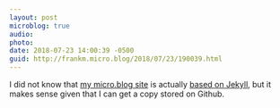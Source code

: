 ```yaml
---
layout: post
microblog: true
audio: 
photo: 
date: 2018-07-23 14:00:39 -0500
guid: http://frankm.micro.blog/2018/07/23/190039.html
---
```

I did not know that [my micro.blog site](https://frankmcpherson.blog) is actually [based on Jekyll](http://manton.org/2016/07/06/building-on-jekyll.html), but it makes sense given that I can get a copy stored on Github. 
